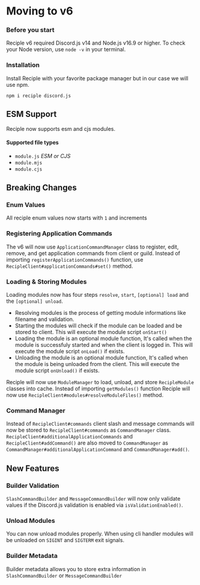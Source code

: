 # Moving to v6

### Before you start

Reciple v6 required Discord.js v14 and Node.js v16.9 or higher. To check your Node version, use `node -v` in your terminal.

### Installation

Install Reciple with your favorite package manager but in our case we will use npm.
```
npm i reciple discord.js
```

## ESM Support

Reciple now supports esm and cjs modules.

#### Supported file types

- `module.js` *ESM or CJS*
- `module.mjs`
- `module.cjs`

## Breaking Changes

### Enum Values

All reciple enum values now starts with `1` and increments

### Registering Application Commands

The v6 will now use `ApplicationCommandManager` class to register, edit, remove, and get application commands from client or guild. Instead of importing `registerApplicationCommands()` function, use `RecipleClient#applicationCommands#set()` method.

### Loading & Storing Modules

Loading modules now has four steps `resolve`, `start`, `[optional] load` and the `[optional] unload`.

- Resolving modules is the process of getting module informations like filename and validation.
- Starting the modules will check if the module can be loaded and be stored to client. This will execute the module script `onStart()`
- Loading the module is an optional module function, It's called when the module is successfuly started and when the client is logged in. This will execute the module script `onLoad()` if exists.
- Unloading the module is an optional module function, It's called when the module is being unloaded from the client. This will execute the module script `onUnload()` if exists.

Reciple will now use `ModuleManager` to load, unload, and store `RecipleModule` classes into cache. Instead of importing `getModules()` function Reciple will now use `RecipleClient#modules#resolveModuleFiles()` method.

### Command Manager

Instead of `RecipleClient#commands` client slash and message commands will now be stored to `RecipleClient#commands` as `CommandManager` class. `RecipleClient#additionalApplicationCommands` and `RecipleClient#addCommand()` are also moved to `CommandManager` as `CommandManager#additionalApplicationCommand` and `CommandManager#add()`.

## New Features

### Builder Validation

`SlashCommandBuilder` and `MessageCommandBuilder` will now only validate values if the Discord.js validation is enabled via `isValidationEnabled()`.

### Unload Modules

You can now unload modules properly. When using cli handler modules will be unloaded on `SIGINT` and `SIGTERM` exit signals.

### Builder Metadata

Builder metadata allows you to store extra information in `SlashCommandBuilder` or `MessageCommandBuilder`
